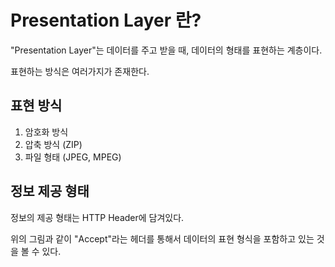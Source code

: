 # Presentation Layer 란?

"Presentation Layer"는 데이터를 주고 받을 때, 데이터의 형태를 표현하는 계층이다.

표현하는 방식은 여러가지가 존재한다.

## 표현 방식

1. 암호화 방식
2. 압축 방식 (ZIP)
3. 파일 형태 (JPEG, MPEG)

## 정보 제공 형태

정보의 제공 형태는 HTTP Header에 담겨있다.



위의 그림과 같이 "Accept"라는 헤더를 통해서 데이터의 표현 형식을 포함하고 있는 것을 볼 수 있다.

